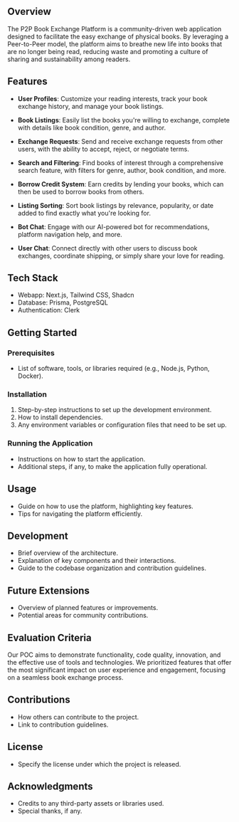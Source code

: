 

## Overview

The P2P Book Exchange Platform is a community-driven web application designed to facilitate the easy exchange of physical books. By leveraging a Peer-to-Peer model, the platform aims to breathe new life into books that are no longer being read, reducing waste and promoting a culture of sharing and sustainability among readers.

## Features

- **User Profiles**: Customize your reading interests, track your book exchange history, and manage your book listings.

- **Book Listings**: Easily list the books you're willing to exchange, complete with details like book condition, genre, and author.

- **Exchange Requests**: Send and receive exchange requests from other users, with the ability to accept, reject, or negotiate terms.

- **Search and Filtering**: Find books of interest through a comprehensive search feature, with filters for genre, author, book condition, and more.

- **Borrow Credit System**: Earn credits by lending your books, which can then be used to borrow books from others.

- **Listing Sorting**: Sort book listings by relevance, popularity, or date added to find exactly what you're looking for.

- **Bot Chat**: Engage with our AI-powered bot for recommendations, platform navigation help, and more.

- **User Chat**: Connect directly with other users to discuss book exchanges, coordinate shipping, or simply share your love for reading.


## Tech Stack
- Webapp: Next.js,  Tailwind CSS, Shadcn
- Database: Prisma, PostgreSQL
- Authentication: Clerk

## Getting Started

### Prerequisites

- List of software, tools, or libraries required (e.g., Node.js, Python, Docker).

### Installation

1. Step-by-step instructions to set up the development environment.
2. How to install dependencies.
3. Any environment variables or configuration files that need to be set up.

### Running the Application

- Instructions on how to start the application.
- Additional steps, if any, to make the application fully operational.

## Usage

- Guide on how to use the platform, highlighting key features.
- Tips for navigating the platform efficiently.

## Development

- Brief overview of the architecture.
- Explanation of key components and their interactions.
- Guide to the codebase organization and contribution guidelines.

## Future Extensions

- Overview of planned features or improvements.
- Potential areas for community contributions.

## Evaluation Criteria

Our POC aims to demonstrate functionality, code quality, innovation, and the effective use of tools and technologies. We prioritized features that offer the most significant impact on user experience and engagement, focusing on a seamless book exchange process.

## Contributions

- How others can contribute to the project.
- Link to contribution guidelines.

## License

- Specify the license under which the project is released.

## Acknowledgments

- Credits to any third-party assets or libraries used.
- Special thanks, if any.

